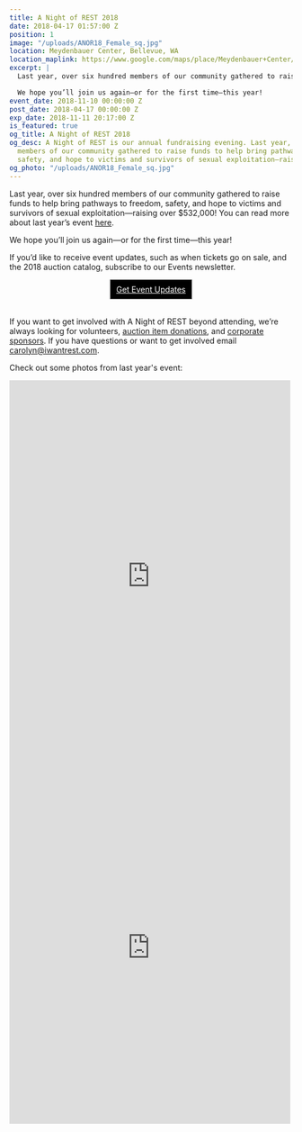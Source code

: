 ```yaml
---
title: A Night of REST 2018
date: 2018-04-17 01:57:00 Z
position: 1
image: "/uploads/ANOR18_Female_sq.jpg"
location: Meydenbauer Center, Bellevue, WA
location_maplink: https://www.google.com/maps/place/Meydenbauer+Center/@47.615916,-122.191856,15z/data=!4m2!3m1!1s0x0:0x36097b4fff1c20b9?sa=X&ved=0ahUKEwj3l5m93pTXAhXCKWMKHcV9ATYQ_BIIejAN
excerpt: |
  Last year, over six hundred members of our community gathered to raise funds to help bring pathways to freedom, safety, and hope to victims and survivors of sexual exploitation—raising over $532,000!

  We hope you’ll join us again—or for the first time—this year!
event_date: 2018-11-10 00:00:00 Z
post_date: 2018-04-17 00:00:00 Z
exp_date: 2018-11-11 20:17:00 Z
is_featured: true
og_title: A Night of REST 2018
og_desc: A Night of REST is our annual fundraising evening. Last year, over six hundred
  members of our community gathered to raise funds to help bring pathways to freedom,
  safety, and hope to victims and survivors of sexual exploitation—raising over $532,000!
og_photo: "/uploads/ANOR18_Female_sq.jpg"
---
```


Last year, over six hundred members of our community gathered to raise funds to help bring pathways to freedom, safety, and hope to victims and survivors of sexual exploitation—raising over $532,000! You can read more about last year’s event [here](https://iwantrest.com/blog/i-am-loved-a-night-of-rest-2017/).

We hope you’ll join us again—or for the first time—this year!

If you’d like to receive event updates, such as when tickets go on sale, and the 2018 auction catalog, subscribe to our Events newsletter.


<!-- BEGIN: Constant Contact Email List Form Button --><div align="center"><a href="https://visitor.r20.constantcontact.com/d.jsp?llr=et4yig8ab&amp;p=oi&amp;m=1128713191012&amp;sit=8rzcsxylb&amp;f=21fd9123-2729-4235-a30b-557dd4356d02" class="button" style="background-color: rgb(0, 0, 0); border: 1px solid rgb(91, 91, 91); color: rgb(255, 255, 255); display: inline-block; padding: 8px 10px; text-shadow: none; border-radius: 0px;">Get Event Updates</a></div>
<br>
            
If you want to get involved with A Night of REST beyond attending, we’re always looking for volunteers, [auction item donations](https://form.jotform.com/81064688497169), and [corporate sponsors](/uploads/ANOR%2018_Sponsor%20Benefits.pdf). If you have questions or want to get involved email [carolyn@iwantrest.com](mailto:carolyn@iwantrest.com). 

Check out some photos from last year's event:

<iframe src="https://www.facebook.com/plugins/post.php?href=https%3A%2F%2Fwww.facebook.com%2Fmedia%2Fset%2F%3Fset%3Da.1514401308650037.1073741834.124248787665303%26type%3D3&width=500" width="500" height="695" style="border:none;overflow:hidden" scrolling="no" frameborder="0" allowTransparency="true"></iframe>

<iframe src="https://www.facebook.com/plugins/post.php?href=https%3A%2F%2Fwww.facebook.com%2Fmedia%2Fset%2F%3Fset%3Da.1506513096105525.1073741833.124248787665303%26type%3D3&width=500" width="500" height="626" style="border:none;overflow:hidden" scrolling="no" frameborder="0" allowTransparency="true"></iframe>


